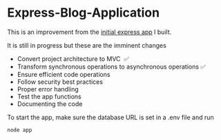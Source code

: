 # Express-Blog-Application
This is an improvement from the [initial express app](https://github.com/techemmy/Blog-Web-Application) I built.

It is still in progress but these are the imminent changes
- Convert project architecture to MVC  ✅
- Transform synchronous operations to asynchronous operations ✅
- Ensure efficient code operations
- Follow security best practices
- Proper error handling
- Test the app functions
- Documenting the code


To start the app, make sure the database URL is set in a .env file and run

`node app`
